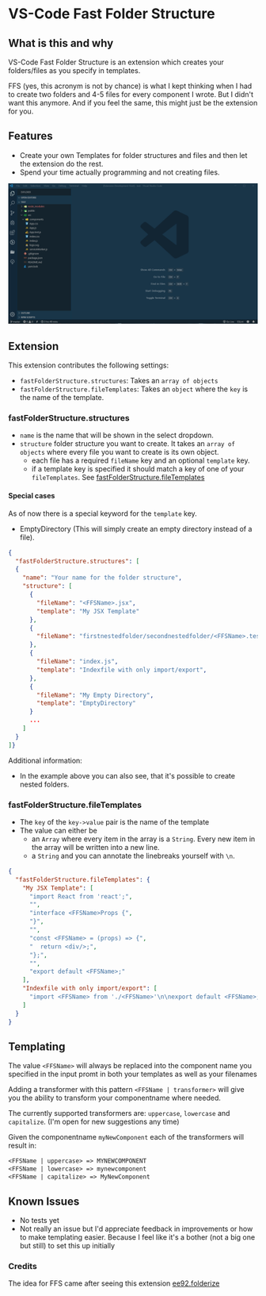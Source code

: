 # VS-Code Fast Folder Structure

## What is this and why

VS-Code Fast Folder Structure is an extension which creates your folders/files as you specify in templates.

FFS (yes, this acronym is not by chance) is what I kept thinking when I had to create two folders and 4-5 files for every component I wrote. But I didn't want this anymore. And if you feel the same, this might just be the extension for you.

## Features

- Create your own Templates for folder structures and files and then let the extension do the rest.
- Spend your time actually programming and not creating files.

![demo](images/demo.gif)

## Extension

This extension contributes the following settings:

- `fastFolderStructure.structures`: Takes an `array of objects`
- `fastFolderStructure.fileTemplates`: Takes an `object` where the `key` is the name of the template.

### fastFolderStructure.structures

- `name` is the name that will be shown in the select dropdown.
- `structure` folder structure you want to create. It takes an `array of objects` where every file you want to create is its own object.
  - each file has a required `fileName` key and an optional `template` key.
  - if a template key is specified it should match a key of one of your `fileTemplates`. See [fastFolderStructure.fileTemplates](#fastFolderStructure.fileTemplates)

#### Special cases

As of now there is a special keyword for the `template` key.

- EmptyDirectory (This will simply create an empty directory instead of a file).

```json
{
  "fastFolderStructure.structures": [
  {
    "name": "Your name for the folder structure",
    "structure": [
      {
        "fileName": "<FFSName>.jsx",
        "template": "My JSX Template"
      },
      {
        "fileName": "firstnestedfolder/secondnestedfolder/<FFSName>.test.js",
      },
      {
        "fileName": "index.js",
        "template": "Indexfile with only import/export",
      },
      {
        "fileName": "My Empty Directory",
        "template": "EmptyDirectory"
      }
      ...
    ]
  }
]}
```

Additional information:

- In the example above you can also see, that it's possible to create nested folders.

### fastFolderStructure.fileTemplates

- The `key` of the `key->value` pair is the name of the template
- The value can either be
  - an `Array` where every item in the array is a `String`. Every new item in the array will be written into a new line.
  - a `String` and you can annotate the linebreaks yourself with `\n`.

```json
{
  "fastFolderStructure.fileTemplates": {
    "My JSX Template": [
      "import React from 'react';",
      "",
      "interface <FFSName>Props {",
      "}",
      "",
      "const <FFSName> = (props) => {",
      "  return <div/>;",
      "};",
      "",
      "export default <FFSName>;"
    ],
    "Indexfile with only import/export": [
      "import <FFSName> from './<FFSName>'\n\nexport default <FFSName>;"
    ]
  }
}
```

## Templating

The value `<FFSName>` will always be replaced into the component name you specified in the input promt in both your templates as well as your filenames

Adding a transformer with this pattern `<FFSName | transformer>` will give you the ability to transform your componentname where needed.

The currently supported transformers are: `uppercase`, `lowercase` and `capitalize`. (I'm open for new suggestions any time)

Given the componentname `myNewComponent` each of the transformers will result in:

```
<FFSName | uppercase> => MYNEWCOMPONENT
<FFSName | lowercase> => mynewcomponent
<FFSName | capitalize> => MyNewComponent
```

## Known Issues

- No tests yet
- Not really an issue but I'd appreciate feedback in improvements or how to make templating easier. Because I feel like it's a bother (not a big one but still) to set this up initially

### Credits

The idea for FFS came after seeing this extension [ee92.folderize](https://marketplace.visualstudio.com/items?itemName=ee92.folderize)
